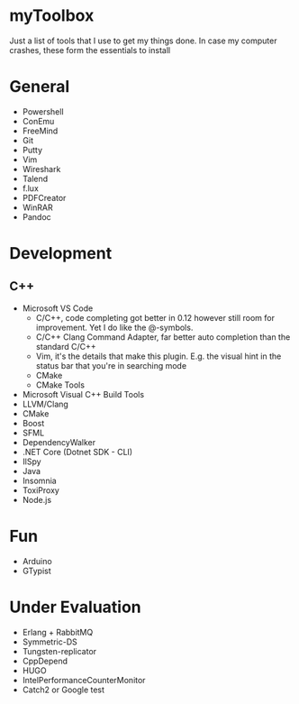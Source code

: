 # myToolbox
Just a list of tools that I use to get my things done.
In case my computer crashes, these form the essentials to install

# General
* Powershell
* ConEmu
* FreeMind
* Git
* Putty
* Vim
* Wireshark
* Talend
* f.lux
* PDFCreator
* WinRAR
* Pandoc

# Development
## C++
* Microsoft VS Code
  * C/C++, code completing got better in 0.12 however still room for improvement. Yet I do like the @-symbols.
  * C/C++ Clang Command Adapter, far better auto completion than the standard C/C++
  * Vim, it's the details that make this plugin. E.g. the visual hint in the status bar that you're in searching mode
  * CMake
  * CMake Tools
* Microsoft Visual C++ Build Tools
* LLVM/Clang
* CMake
* Boost
* SFML
* DependencyWalker
* .NET Core (Dotnet SDK - CLI)
* IlSpy
* Java 
* Insomnia
* ToxiProxy
* Node.js

# Fun
* Arduino
* GTypist

# Under Evaluation
* Erlang + RabbitMQ
* Symmetric-DS
* Tungsten-replicator
* CppDepend
* HUGO
* IntelPerformanceCounterMonitor
* Catch2 or Google test

